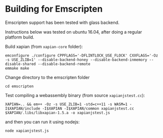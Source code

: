 Building for Emscripten
=======================

Emscripten support has been tested with glass backend.

Instructions below was tested on ubuntu 16.04, after doing a regular platform build.

Build xapian (from `xapian-core` folder):
```
emconfigure ./configure CPPFLAGS='-DFLINTLOCK_USE_FLOCK' CXXFLAGS='-Oz -s USE_ZLIB=1' --disable-backend-honey --disable-backend-inmemory --disable-shared --disable-backend-remote
emmake make
```

Change directory to the emscripten folder

`cd emscripten`

Test compiling a webassembly binary (from source `xapianjstest.cc`):

``
XAPIAN=.. && em++ -Oz -s USE_ZLIB=1 -std=c++11 -s WASM=1 -I$XAPIAN/include -I$XAPIAN -I$XAPIAN/common xapianjstest.cc $XAPIAN/.libs/libxapian-1.5.a -o xapianjstest.js
``

and then you can run it using nodejs:

`node xapianjstest.js`
